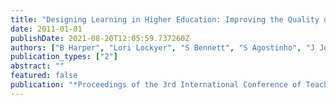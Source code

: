 ```yaml
---
title: "Designing Learning in Higher Education: Improving the Quality of Student Learning Outcomes"
date: 2011-01-01
publishDate: 2021-08-20T12:05:59.737260Z
authors: ["B Harper", "Lori Lockyer", "S Bennett", "S Agostinho", "J Jones"]
publication_types: ["2"]
abstract: ""
featured: false
publication: "*Proceedings of the 3rd International Conference of Teaching and Learning*"
---
```


